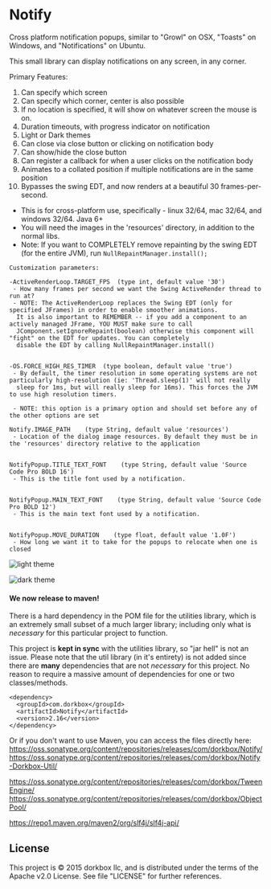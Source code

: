 Notify
======

Cross platform notification popups, similar to "Growl" on OSX, "Toasts" on Windows, and "Notifications" on Ubuntu.

This small library can display notifications on any screen, in any corner.

Primary Features:

1. Can specify which screen 
2. Can specify which corner, center is also possible
3. If no location is specified, it will show on whatever screen the mouse is on.
4. Duration timeouts, with progress indicator on notification
5. Light or Dark themes
6. Can close via close button or clicking on notification body
7. Can show/hide the close button
8. Can register a callback for when a user clicks on the notification body
9. Animates to a collated position if multiple notifications are in the same position
10. Bypasses the swing EDT, and now renders at a beautiful 30 frames-per-second.


- This is for cross-platform use, specifically - linux 32/64, mac 32/64, and windows 32/64. Java 6+
- You will need the images in the 'resources' directory, in addition to the normal libs.
- Note: If you want to COMPLETELY remove repainting by the swing EDT (for the entire JVM), run `NullRepaintManager.install();`

```
Customization parameters:

-ActiveRenderLoop.TARGET_FPS  (type int, default value '30')
 - How many frames per second we want the Swing ActiveRender thread to run at?
 - NOTE: The ActiveRenderLoop replaces the Swing EDT (only for specified JFrames) in order to enable smoother animations. 
  It is also important to REMEMBER -- if you add a component to an actively managed JFrame, YOU MUST make sure to call
  JComponent.setIgnoreRepaint(boolean) otherwise this component will "fight" on the EDT for updates. You can completely
  disable the EDT by calling NullRepaintManager.install()


-OS.FORCE_HIGH_RES_TIMER  (type boolean, default value 'true')
 - By default, the timer resolution in some operating systems are not particularly high-resolution (ie: 'Thread.sleep(1)' will not really
  sleep for 1ms, but will really sleep for 16ms). This forces the JVM to use high resolution timers.

 - NOTE: this option is a primary option and should set before any of the other options are set

Notify.IMAGE_PATH    (type String, default value 'resources')
 - Location of the dialog image resources. By default they must be in the 'resources' directory relative to the application
 
 
NotifyPopup.TITLE_TEXT_FONT    (type String, default value 'Source Code Pro BOLD 16')
 - This is the title font used by a notification.

 
NotifyPopup.MAIN_TEXT_FONT    (type String, default value 'Source Code Pro BOLD 12')
 - This is the main text font used by a notification.
    
 
NotifyPopup.MOVE_DURATION    (type float, default value '1.0F')
 - How long we want it to take for the popups to relocate when one is closed
```

![light theme](https://raw.githubusercontent.com/dorkbox/Notify/master/notify-light.png)

![dark theme](https://raw.githubusercontent.com/dorkbox/Notify/master/notify-dark.png)


<h4>We now release to maven!</h4> 

There is a hard dependency in the POM file for the utilities library, which is an extremely small subset of a much larger library; including only what is *necessary* for this particular project to function.

This project is **kept in sync** with the utilities library, so "jar hell" is not an issue. Please note that the util library (in it's entirety) is not added since there are **many** dependencies that are not *necessary* for this project. No reason to require a massive amount of dependencies for one or two classes/methods.  
```
<dependency>
  <groupId>com.dorkbox</groupId>
  <artifactId>Notify</artifactId>
  <version>2.16</version>
</dependency>
```

Or if you don't want to use Maven, you can access the files directly here:  
https://oss.sonatype.org/content/repositories/releases/com/dorkbox/Notify/  
https://oss.sonatype.org/content/repositories/releases/com/dorkbox/Notify-Dorkbox-Util/  

https://oss.sonatype.org/content/repositories/releases/com/dorkbox/TweenEngine/      
https://oss.sonatype.org/content/repositories/releases/com/dorkbox/ObjectPool/  

https://repo1.maven.org/maven2/org/slf4j/slf4j-api/      


<h2>License</h2>

This project is © 2015 dorkbox llc, and is distributed under the terms of the Apache v2.0 License. See file "LICENSE" for further references.

